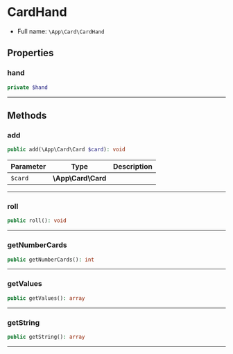 
# CardHand





* Full name: `\App\Card\CardHand` 



## Properties


### hand



```php
private $hand
```






***

## Methods


### add



```php
public add(\App\Card\Card $card): void
```








| Parameter | Type | Description |
|-----------|------|-------------|
| `$card` | **\App\Card\Card** |  |





***

### roll



```php
public roll(): void
```












***

### getNumberCards



```php
public getNumberCards(): int
```












***

### getValues



```php
public getValues(): array
```












***

### getString



```php
public getString(): array
```












***


